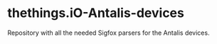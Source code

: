 # thethings.iO-Antalis-devices
Repository with all the needed Sigfox parsers for the Antalis devices.
